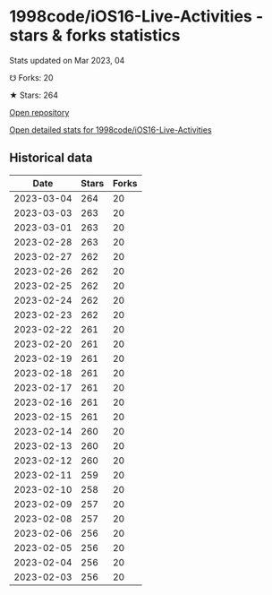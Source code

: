 # 1998code/iOS16-Live-Activities - stars & forks statistics

Stats updated on Mar 2023, 04

☋ Forks: 20

★ Stars: 264

[Open repository](https://github.com/1998code/iOS16-Live-Activities)

[Open detailed stats for 1998code/iOS16-Live-Activities](https://reviewgithub.com/rep/1998code/iOS16-Live-Activities)

## Historical data
| Date | Stars | Forks |
|------|-------|-------|
| 2023-03-04 | 264 | 20 | 
| 2023-03-03 | 263 | 20 | 
| 2023-03-01 | 263 | 20 | 
| 2023-02-28 | 263 | 20 | 
| 2023-02-27 | 262 | 20 | 
| 2023-02-26 | 262 | 20 | 
| 2023-02-25 | 262 | 20 | 
| 2023-02-24 | 262 | 20 | 
| 2023-02-23 | 262 | 20 | 
| 2023-02-22 | 261 | 20 | 
| 2023-02-20 | 261 | 20 | 
| 2023-02-19 | 261 | 20 | 
| 2023-02-18 | 261 | 20 | 
| 2023-02-17 | 261 | 20 | 
| 2023-02-16 | 261 | 20 | 
| 2023-02-15 | 261 | 20 | 
| 2023-02-14 | 260 | 20 | 
| 2023-02-13 | 260 | 20 | 
| 2023-02-12 | 260 | 20 | 
| 2023-02-11 | 259 | 20 | 
| 2023-02-10 | 258 | 20 | 
| 2023-02-09 | 257 | 20 | 
| 2023-02-08 | 257 | 20 | 
| 2023-02-06 | 256 | 20 | 
| 2023-02-05 | 256 | 20 | 
| 2023-02-04 | 256 | 20 | 
| 2023-02-03 | 256 | 20 | 


